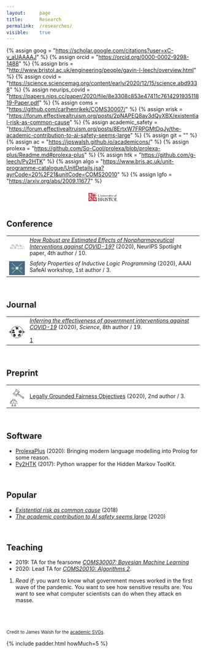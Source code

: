 ```yaml
---
layout: 	page
title: 		Research
permalink:	/researches/
visible:	true
---
```


{%	assign goog = "https://scholar.google.com/citations?user=xC-v_aUAAAAJ"		%}
{%	assign orcid = "https://orcid.org/0000-0002-9298-1488"		%}
{%	assign bris = "http://www.bristol.ac.uk/engineering/people/gavin-l-leech/overview.html"	%}
{%	assign covid = "https://science.sciencemag.org/content/early/2020/12/15/science.abd9338"		%}
{%	assign neurips_covid = "https://papers.nips.cc/paper/2020/file/8e3308c853e47411c761429193511819-Paper.pdf"	%}
{%	assign coms = "https://github.com/carlhenrikek/COMS30007/"		%}
{%	assign xrisk = "https://forum.effectivealtruism.org/posts/2pNAPEQ8av3dQyXBX/existential-risk-as-common-cause"	%}
{%	assign academic_safety = "https://forum.effectivealtruism.org/posts/8ErtxW7FRPGMtDqJy/the-academic-contribution-to-ai-safety-seems-large"	%}
{%	assign git = ""		%}
{%	assign ac = "https://jpswalsh.github.io/academicons/"	%}
{%	assign prolexa = "https://github.com/So-Cool/prolexa/blob/prolexa-plus/Readme.md#prolexa-plus" 	%}
{%	assign htk = "https://github.com/g-leech/Py2HTK"	%}
{%	assign algo = "https://www.bris.ac.uk/unit-programme-catalogue/UnitDetails.jsa?ayrCode=20%2F21&unitCode=COMS20010"	%}
{%	assign lgfo = "https://arxiv.org/abs/2009.11677"		%}

<style>
	.frame {
    text-align: center;
	}

	img {
		padding-top:8px;
	    vertical-align: top;
	}

	.logo {
		width: 11%;
	}

</style>

<!-- https://jpswalsh.github.io/academicons/  -->
<div class="frame">
	<a class="nolink" href="{{goog}}">
		<i class="ai ai-google-scholar ai-3x"></i>
	</a>
	<a class="nolink" href="{{orcid}}">
		<i class="ai ai-orcid ai-3x"></i>
	</a>
	<a class="nolink" href="{{bris}}">
    	<img src="/img/bris_logo.svg" width="15%" />
    </a>
</div>

<br>



## Conference

<table>
	<tr>
		<td class="logo" style="padding-bottom: 10px">
			<a href="{{neurips_covid}}"><img src="/img/papers/1.png" /></a>
		</td>
		<td style="padding-left: 5px">
			<i><a href="{{neurips_covid}}" target="_blank">How Robust are Estimated Effects of Nonpharmaceutical Interventions against COVID-19?</a></i> (2020), NeurIPS Spotlight paper, 4th author / 10.
		</td>
	</tr>
	<!--  -->
	<tr>
		<td class="logo">
			<img src="/img/papers/ilp.png" />
		</td>
		<td style="padding-left: 5px">
			<i>Safety Properties of Inductive Logic Programming</i> (2020), AAAI SafeAI workshop, 1st author / 3. 
		</td>
	</tr>
</table>


<br>

## Journal

<table>
	<tr>
		<td class="logo">
			<a href="{{covid}}"><img src="/img/papers/science-covid.png" /></a>
		</td>
		<td style="padding-left: 5px">
			<i><a href="{{covid}}" target="_blank">Inferring the effectiveness of government interventions against COVID-19</a></i> (2020), <i>Science</i>, 8th author / 19.
		<br><br>
		<a href="#fn:1" id="fnref:1">1</a> 
		</td>
	</tr>
	
</table>




<br>

## Preprint

<table>
	<!--  -->
	<tr>
		<td class="logo">
			<img src="/img/papers/lgfo.jpg" />
		</td>
		<td style="padding-left: 5px">
			<a href="{{lgfo}}" target="_blank">Legally Grounded Fairness Objectives</a> (2020), 2nd author / 3.
		</td>
	</tr>
</table>





<!-- * _Towards Tensorised Probabilistic Programming_ (2020) -->
<!-- * _<a href="/files/ILP_vs_DL_v0.9.pdf" target="_blank">Comparing Inductive Logic Programming & Deep Learning</a>_ (2020) -->
<!-- * _<a href="/files/" target="_blank">The computational humour of single-word edits</a>_ (2020) -->
<!-- * _<a href="/files/" target="_blank">Failing to Find Proxies for Population Loneliness</a>_ (2020) -->

<br>

## Software

* <a href="{{prolexa}}">ProlexaPlus</a> (2020): Bringing modern language modelling into Prolog for some reason.
* <a href="{{htk}}">Py2HTK</a> (2017): Python wrapper for the Hidden Markov ToolKit.

<br>

## Popular

* <i><a href="{{xrisk}}" target="_blank">Existential risk as common cause</a></i> (2018)
* <i><a href="{{academic_safety}}" target="_blank">The academic contribution to AI safety seems large</a></i> (2020)

<!-- *Gelman  -->

<br>

## Teaching

* 2019: TA for the fearsome _<a href="{{coms}}">COMS30007: Bayesian Machine Learning</a>_
* 2020: Lead TA for _<a href="{{algo}}">COMS20010: Algorithms 2</a>_.


<!-- <br> -->

<!-- ## Patents -->

<!-- <br> -->

<!-- ## Stats -->

<!-- My acceptance rate is 50% (4/8) -->


<div class="footnotes">

<ol>
    <!-- 1 -->
    <li class="footnote" id="fn:1">
    	<i>Read if</i>: you want to know what government moves worked in the first wave of the pandemic. You want to see how sensitive results are. You want to see what computer scientists can do when they attack en masse.<br><br>
    	<!--  -->
    	<!-- <i>My contribution</i>: I did most of the writeup, the policy stuff, and the limitations. -->
	</li>

</ol>

</div>


<br><br>
<small>Credit to James Walsh for the <a href="{{ac}}">academic SVGs</a>.</small>

{%	include padder.html 	howMuch=5 	%}
